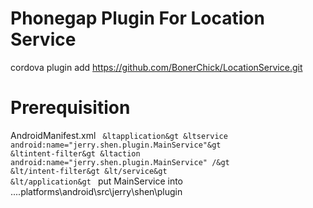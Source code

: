
Phonegap Plugin For Location Service
=======

cordova plugin add https://github.com/BonerChick/LocationService.git

Prerequisition
=========
AndroidManifest.xml
<code>
    &ltapplication&gt
        &ltservice android:name="jerry.shen.plugin.MainService"&gt
            &ltintent-filter&gt
                  &ltaction android:name="jerry.shen.plugin.MainService" /&gt
            &lt/intent-filter&gt
      &lt/service&gt
    &lt/application&gt
</code>
put MainService into ....platforms\android\src\jerry\shen\plugin
